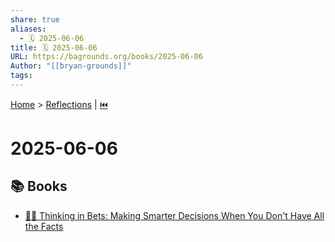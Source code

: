 ```yaml
---
share: true
aliases:
  - 🗓️ 2025-06-06
title: 🗓️ 2025-06-06
URL: https://bagrounds.org/books/2025-06-06
Author: "[[bryan-grounds]]"
tags: 
---
```

[Home](../index.md) > [Reflections](./index.md) | [⏮️](./2025-06-05.md)  
# 2025-06-06  
## 📚 Books  
- [🎲🤔 Thinking in Bets: Making Smarter Decisions When You Don't Have All the Facts](../books/thinking-in-bets-making-smarter-decisions-when-you-dont-have-all-the-facts.md)